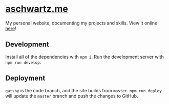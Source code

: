 # [aschwartz.me](http://aschwartz.me)

My personal website, documenting my projects and skills. View it online [here](http://aschwartz.me)!

## Development

Install all of the dependencies with `npm i`.
Run the development server with `npm run develop`.

## Deployment

`gatsby` is the code branch, and the site builds from `master`. `npm run deploy` will update the `master` branch and push the changes to GitHub.
